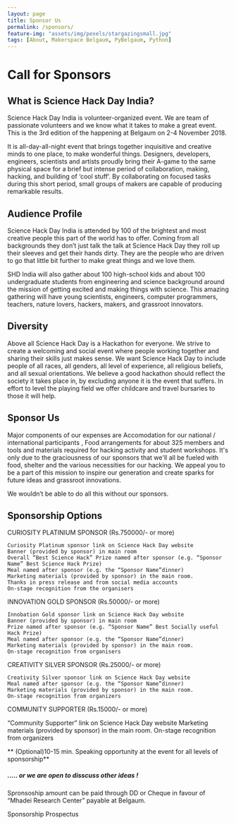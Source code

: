 ```yaml
---
layout: page
title: Sponsor Us
permalink: /sponsors/
feature-img: "assets/img/pexels/stargazingsmall.jpg"
tags: [About, Makerspace Belgaum, PyBelgaum, Python]
---
```


# Call for Sponsors
## What is Science Hack Day India?

Science Hack Day India is volunteer-organized event. We are team of passionate volunteers and we know what it takes to make a great event. This is the 3rd edition of the happening at Belgaum on 2-4 November 2018.

It is all-day-all-night event that brings together inquisitive and creative minds to one place, to make wonderful things. Designers, developers, engineers, scientists and artists proudly bring their A-game to the same physical space for a brief but intense period of collaboration, making, hacking, and building of ‘cool stuff’. By collaborating on focused tasks during this short period, small groups of makers are capable of producing remarkable results.

## Audience Profile

Science Hack Day India is attended by 100 of the brightest and most creative people this part of the world has to offer. Coming from all backgrounds they don’t just talk the talk at Science Hack Day they roll up their sleeves and get their hands dirty. They are the people who are driven to go that little bit further to make great things and we love them.

SHD India  will also gather about 100 high-school kids and about 100 undergraduate students from engineering and science background around the mission of getting excited and making things with science. This amazing gathering will have young scientists, engineers, computer programmers, teachers, nature lovers, hackers, makers,  and grassroot innovators. 

## Diversity

Above all Science Hack Day is a Hackathon for everyone. We strive to create a welcoming and social event where people working together and sharing their skills  just makes sense. We want Science Hack Day to include people of all races, all genders, all level of experience, all religious beliefs, and all sexual orientations. We believe a good hackathon should reflect the society it takes place in, by excluding anyone it is the event that suffers.  In effort to level the playing field we offer childcare and travel bursaries to those it will help.

## Sponsor Us


Major components of our expenses are Accomodation for our national / international  participants , Food arrangements for about 325 members  and tools and materials required for hacking activity and student workshops.
It's only due to the graciousness of our sponsors that  we'll all be fueled with food, shelter and the various necessities for our hacking. We appeal you to be a part of this mission to inspire our generation and create sparks  for future ideas and grassroot innovations. 

We wouldn’t be able to do all this without our sponsors.

## Sponsorship Options

CURIOSITY PLATINIUM SPONSOR (Rs.750000/- or more)

    Curiosity Platinum sponsor link on Science Hack Day website
    Banner (provided by sponsor) in main room
    Overall “Best Science Hack” Prize named after sponsor (e.g. “Sponsor Name” Best Science Hack Prize)
    Meal named after sponsor (e.g. the “Sponsor Name”dinner)
    Marketing materials (provided by sponsor) in the main room.
    Thanks in press release and from social media accounts
    On-stage recognition from the organisers

INNOVATION GOLD SPONSOR (Rs.50000/- or more)

    Innobation Gold sponsor link on Science Hack Day website
    Banner (provided by sponsor) in main room
    Prize named after sponsor (e.g. “Sponsor Name” Best Socially useful Hack Prize)
    Meal named after sponsor (e.g. the “Sponsor Name”dinner)
    Marketing materials (provided by sponsor) in the main room.
    On-stage recognition from organisers

CREATIVITY SILVER SPONSOR (Rs.25000/- or more)

    Creativity Silver sponsor link on Science Hack Day website
    Meal named after sponsor (e.g. the “Sponsor Name”dinner)
    Marketing materials (provided by sponsor) in the main room.
    On-stage recognition from organizers

COMMUNITY SUPPORTER (Rs.15000/- or more)

  “Community Supporter”  link on Science Hack Day website
  Marketing materials (provided by sponsor) in the main room.
  On-stage recognition from organizers

 
 
 ** (Optional)10-15 min. Speaking opportunity at the event for all levels of sponsorship**

##### ..... or we are open to disscuss other ideas !


Spronsoship amount can be paid through DD or Cheque in favour of
“Mhadei Research Center” payable at Belgaum.

Sponsorship Prospectus




